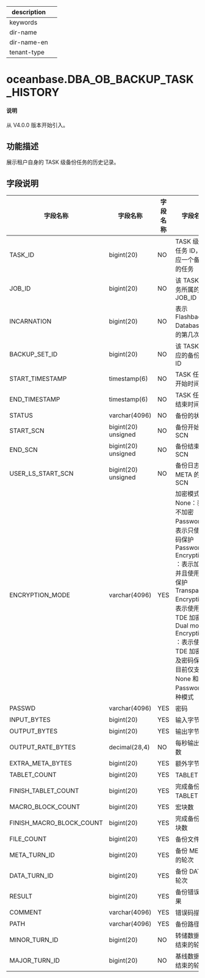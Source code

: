 |description||
|---|---|
|keywords||
|dir-name||
|dir-name-en||
|tenant-type||

# oceanbase.DBA_OB_BACKUP_TASK_HISTORY

<main id="notice" type='explain'>
<h4>说明</h4>
<p>从 V4.0.0 版本开始引入。</p>
</main>

## 功能描述

展示租户自身的 TASK 级备份任务的历史记录。

## 字段说明

| 字段名称 | 字段名称 | 字段名称 | 字段名称 |
| --- | --- | --- | --- |
| TASK_ID | bigint(20) | NO | TASK 级备份任务 ID，对应一个备份集的任务 |
| JOB_ID | bigint(20) | NO | 该 TASK 任务所属的 JOB_ID |
| INCARNATION | bigint(20) | NO | 表示 Flashback Database 后的第几次分身 |
| BACKUP_SET_ID | bigint(20) | NO | 该 TASK 对应的备份集 ID |
| START_TIMESTAMP | timestamp(6) | NO | TASK 任务的开始时间 |
| END_TIMESTAMP | timestamp(6) | NO | TASK 任务的结束时间 |
| STATUS | varchar(4096) | NO | 备份的状态 |
| START_SCN | bigint(20) unsigned | NO | 备份开始的 SCN |
| END_SCN | bigint(20) unsigned | NO | 备份结束的 SCN |
| USER_LS_START_SCN | bigint(20) unsigned | NO | 备份日志流 META 的 SCN |
| ENCRYPTION_MODE | varchar(4096) | YES | 加密模式：<br>None：表示不加密<br>Password：表示只使用密码保护<br>Password Encryption ：表示加密，并且使用密码保护<br>Transparent Encryption：表示使用 TDE 加密<br>Dual mode Encryption ：表示使用 TDE 加密以及密码保护<br>目前仅支持 None 和 Password 两种模式 |
| PASSWD | varchar(4096) | YES | 密码 |
| INPUT_BYTES | bigint(20) | YES | 输入字节数 |
| OUTPUT_BYTES | bigint(20) | YES | 输出字节数 |
| OUTPUT_RATE_BYTES | decimal(28,4) | NO | 每秒输出字节数 |
| EXTRA_META_BYTES | bigint(20) | YES | 额外字节数 |
| TABLET_COUNT | bigint(20) | YES | TABLET 总量 |
| FINISH_TABLET_COUNT | bigint(20) | YES | 完成备份的 TABLET 总量 |
| MACRO_BLOCK_COUNT | bigint(20) | YES | 宏块数 |
| FINISH_MACRO_BLOCK_COUNT | bigint(20) | YES | 完成备份的宏块数 |
| FILE_COUNT | bigint(20) | YES | 备份文件数 |
| META_TURN_ID | bigint(20) | YES | 备份 META 的轮次 |
| DATA_TURN_ID | bigint(20) | YES | 备份 DATA 的轮次 |
| RESULT | bigint(20) | YES | 备份错误码结果 |
| COMMENT | varchar(4096) | YES | 错误码描述 |
| PATH | varchar(4096) | YES | 备份路径 |
| MINOR_TURN_ID                 | bigint(20)     | NO              | 转储数据备份结束的轮次      |
| MAJOR_TURN_ID                 | bigint(20)     | NO              | 基线数据备份结束的轮次      |

